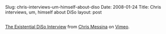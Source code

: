 Slug: chris-interviews-um-himself-about-diso
Date: 2008-01-24
Title: Chris interviews, um, himself about DiSo
layout: post

<object data="http://www.vimeo.com/moogaloop.swf?clip_id=629450&server=www.vimeo.com&fullscreen=1&show_title=1&show_byline=1&show_portrait=0&color=" height="300" type="application/futuresplash" width="400">	<param name="quality" value="best">	<param name="allowfullscreen" value="true">	<param name="scale" value="showAll">	<param name="movie" value="http://www.vimeo.com/moogaloop.swf?clip_id=629450&server=www.vimeo.com&fullscreen=1&show_title=1&show_byline=1&show_portrait=0&color="></object><br><a href="http://www.vimeo.com/629450/l:embed_629450">The Existential DiSo Interview</a> from <a href="http://www.vimeo.com/factoryjoe/l:embed_629450">Chris Messina</a> on <a href="http://vimeo.com/l:embed_629450">Vimeo</a>.
